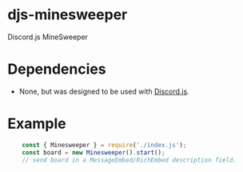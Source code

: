 # djs-minesweeper
 Discord.js MineSweeper

# Dependencies
* None, but was designed to be used with [Discord.js](https://github.com/discordjs/discord.js).

# Example
```js
    const { Minesweeper } = require('./index.js');
    const board = new Minesweeper().start();
    // send board in a MessageEmbed/RichEmbed description field.
```